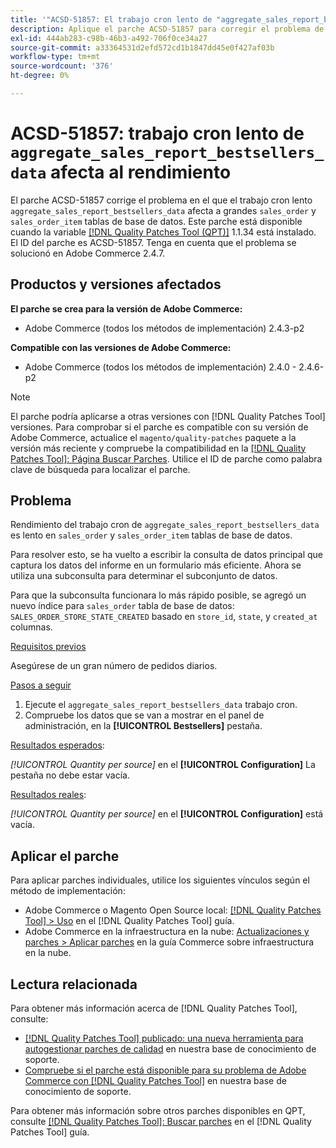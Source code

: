 ```yaml
---
title: '"ACSD-51857: El trabajo cron lento de "aggregate_sales_report_bestsellers_data" afecta al rendimiento"'
description: Aplique el parche ACSD-51857 para corregir el problema de Adobe Commerce en el que el trabajo cron lento `aggregate_sales_report_bestsellers_data` afecta a grandes tablas de base de datos "sales_order" y "sales_order_item".
exl-id: 444ab283-c98b-46b3-a492-706f0ce34a27
source-git-commit: a33364531d2efd572cd1b1847dd45e0f427af03b
workflow-type: tm+mt
source-wordcount: '376'
ht-degree: 0%

---
```


# ACSD-51857: trabajo cron lento de `aggregate_sales_report_bestsellers_data` afecta al rendimiento

El parche ACSD-51857 corrige el problema en el que el trabajo cron lento `aggregate_sales_report_bestsellers_data` afecta a grandes `sales_order` y `sales_order_item` tablas de base de datos. Este parche está disponible cuando la variable [[!DNL Quality Patches Tool (QPT)]](/help/announcements/adobe-commerce-announcements/magento-quality-patches-released-new-tool-to-self-serve-quality-patches.md) 1.1.34 está instalado. El ID del parche es ACSD-51857. Tenga en cuenta que el problema se solucionó en Adobe Commerce 2.4.7.

## Productos y versiones afectados

**El parche se crea para la versión de Adobe Commerce:**

* Adobe Commerce (todos los métodos de implementación) 2.4.3-p2

**Compatible con las versiones de Adobe Commerce:**

* Adobe Commerce (todos los métodos de implementación) 2.4.0 - 2.4.6-p2

>[!NOTE]
>
>El parche podría aplicarse a otras versiones con [!DNL Quality Patches Tool] versiones. Para comprobar si el parche es compatible con su versión de Adobe Commerce, actualice el `magento/quality-patches` paquete a la versión más reciente y compruebe la compatibilidad en la [[!DNL Quality Patches Tool]: Página Buscar Parches](https://experienceleague.adobe.com/tools/commerce-quality-patches/index.html). Utilice el ID de parche como palabra clave de búsqueda para localizar el parche.

## Problema

Rendimiento del trabajo cron de `aggregate_sales_report_bestsellers_data` es lento en `sales_order` y `sales_order_item` tablas de base de datos.

Para resolver esto, se ha vuelto a escribir la consulta de datos principal que captura los datos del informe en un formulario más eficiente. Ahora se utiliza una subconsulta para determinar el subconjunto de datos.

Para que la subconsulta funcionara lo más rápido posible, se agregó un nuevo índice para `sales_order` tabla de base de datos: `SALES_ORDER_STORE_STATE_CREATED` basado en `store_id`, `state`, y `created_at` columnas.

<u>Requisitos previos</u>

Asegúrese de un gran número de pedidos diarios.

<u>Pasos a seguir</u>

1. Ejecute el `aggregate_sales_report_bestsellers_data` trabajo cron.
1. Compruebe los datos que se van a mostrar en el panel de administración, en la **[!UICONTROL Bestsellers]** pestaña.

<u>Resultados esperados</u>:

*[!UICONTROL Quantity per source]* en el **[!UICONTROL Configuration]** La pestaña no debe estar vacía.

<u>Resultados reales</u>:

*[!UICONTROL Quantity per source]* en el **[!UICONTROL Configuration]** está vacía.

## Aplicar el parche

Para aplicar parches individuales, utilice los siguientes vínculos según el método de implementación:

* Adobe Commerce o Magento Open Source local: [[!DNL Quality Patches Tool] > Uso](https://experienceleague.adobe.com/docs/commerce-operations/tools/quality-patches-tool/usage.html) en el [!DNL Quality Patches Tool] guía.
* Adobe Commerce en la infraestructura en la nube: [Actualizaciones y parches > Aplicar parches](https://experienceleague.adobe.com/docs/commerce-cloud-service/user-guide/develop/upgrade/apply-patches.html) en la guía Commerce sobre infraestructura en la nube.

## Lectura relacionada

Para obtener más información acerca de [!DNL Quality Patches Tool], consulte:

* [[!DNL Quality Patches Tool] publicado: una nueva herramienta para autogestionar parches de calidad](/help/announcements/adobe-commerce-announcements/magento-quality-patches-released-new-tool-to-self-serve-quality-patches.md) en nuestra base de conocimiento de soporte.
* [Compruebe si el parche está disponible para su problema de Adobe Commerce con [!DNL Quality Patches Tool]](/help/support-tools/patches-available-in-qpt-tool/check-patch-for-magento-issue-with-magento-quality-patches.md) en nuestra base de conocimiento de soporte.

Para obtener más información sobre otros parches disponibles en QPT, consulte [[!DNL Quality Patches Tool]: Buscar parches](https://experienceleague.adobe.com/tools/commerce-quality-patches/index.html) en el [!DNL Quality Patches Tool] guía.
